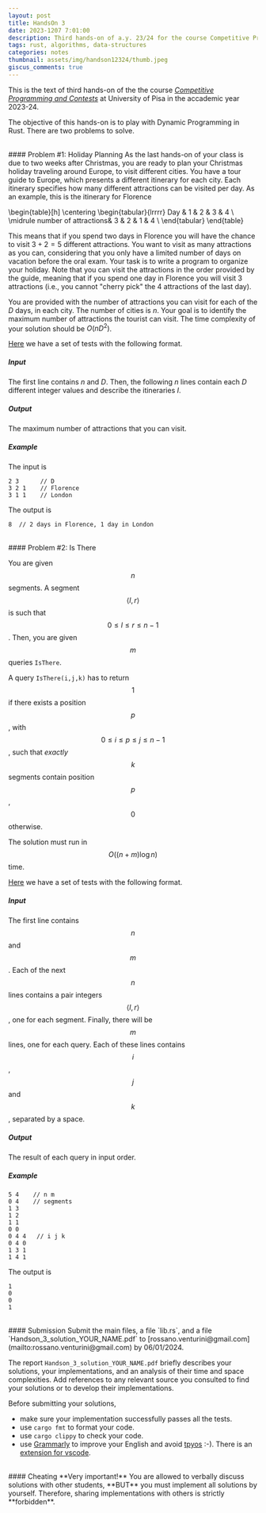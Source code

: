```yaml
---
layout: post
title: HandsOn 3
date: 2023-1207 7:01:00
description: Third hands-on of a.y. 23/24 for the course Competitive Programming and Contests at University of Pisa
tags: rust, algorithms, data-structures
categories: notes
thumbnail: assets/img/handson12324/thumb.jpeg
giscus_comments: true
---
```


This is the text of third hands-on of the the course [*Competitive Programming and Contests*](competitive/) at University of Pisa in the accademic year 2023-24.

The objective of this hands-on is to play with Dynamic Programming in Rust. There are two problems to solve.

<br>
#### Problem #1: Holiday Planning
As the last hands-on of your class is due to two weeks after Christmas, you are ready to plan your Christmas holiday traveling around Europe, to visit different cities. You have a tour guide to Europe, which presents a different itinerary for each city. Each itinerary specifies how many different attractions can be visited per day. As an example, this is the itinerary for Florence

\begin{table}[h]
\centering
\begin{tabular}{lrrrr}
     Day & 1 & 2 & 3 & 4 \\
     \midrule
     number of  attractions& 3 & 2 & 1 & 4 \\ 
\end{tabular}
\end{table}

This means that if you spend two days in Florence you will have the chance to visit $3 + 2 = 5$ different attractions. You want to visit as many attractions as you can, considering that you only have a limited number of days on vacation before the oral exam. Your task is to write a program to organize your holiday. Note that you can visit the attractions in the order provided by the guide, meaning that if you spend one day in Florence you will visit $3$ attractions (i.e., you cannot "cherry pick" the $4$ attractions of the last day).

You are provided with the number of attractions you can visit for each of the $D$ days, in each city. The number of cities is $n$. Your goal is to identify the maximum number of attractions the tourist can visit. The time complexity of your solution should be $O(nD^2)$.

[Here](/rossano/assets/zip/Testset_handson3_2324_p1.zip) we have a set of tests with the following format.

##### Input
The first line contains $n$ and $D$. Then, the following $n$ lines contain each $D$ different integer values and describe the itineraries $I$.

##### Output
The maximum number of attractions that you can visit.


##### Example
The input is 

```
2 3      // D 
3 2 1    // Florence
3 1 1    // London
```
  
The output is 
```
8  // 2 days in Florence, 1 day in London
```

<br>
#### Problem #2: Is There

You are given $$n$$ segments. A segment $$\langle l, r\rangle$$ is such that $$0 \leq l \leq r \leq n-1$$. Then, you are given $$m$$ queries `IsThere`. 

A query `IsThere(i,j,k)` has to return $$1$$ if there exists a position $$p$$, with $$0 \leq i \leq p \leq j \leq n-1$$, such that *exactly* $$k$$ segments contain position $$p$$, $$0$$ otherwise.

The solution must run in $$O((n+m)\log n)$$ time.

[Here](/rossano/assets/zip/Testset_handson2_2324_p2.zip) we have a set of tests with the following format.

##### Input
The first line contains $$n$$ and $$m$$.
Each of the next $$n$$ lines contains a pair integers $$\langle l, r\rangle$$, one for each segment.
Finally, there will be $$m$$ lines, one for each query. Each of these lines contains $$i$$, $$j$$ and $$k$$, separated by a space.

##### Output
The result of each query in input order.

##### Example

```
5 4    // n m
0 4    // segments
1 3
1 2
1 1
0 0
0 4 4   // i j k
0 4 0
1 3 1
1 4 1
```

The output is
```
1
0
0
1
```

<br>
#### Submission
Submit the main files, a file `lib.rs`, and a file `Handson_3_solution_YOUR_NAME.pdf` to [rossano.venturini@gmail.com](mailto:rossano.venturini@gmail.com) by 06/01/2024.

The report `Handson_3_solution_YOUR_NAME.pdf` briefly describes your solutions, your implementations, and an analysis of their time and space complexities. Add references to any relevant source you consulted to find your solutions or to develop their implementations.

Before submitting your solutions,
- make sure your implementation successfully passes all the tests.
- use `cargo fmt` to format your code.
- use `cargo clippy` to check your code.
- use [Grammarly](https://grammarly.com/) to improve your English and avoid [tpyos](https://en.wiktionary.org/wiki/tpyo#English) :-). There is an [extension for vscode](https://marketplace.visualstudio.com/items?itemName=znck.grammarly).

<br>
#### Cheating
**Very important!** You are allowed to verbally discuss solutions with other students, **BUT** you must implement all solutions by yourself. Therefore, sharing implementations with others is strictly **forbidden**.